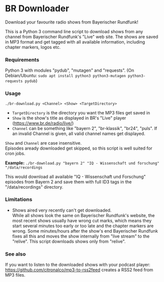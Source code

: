 # BR Downloader

Download your favourite radio shows from Bayerischer Rundfunk!

This is a Python 3 command line script to download shows from any channel from Bayerischer Rundfunk's "Live" web site.
The shows are saved in MP3 format and get tagged with all available information, including chapter markers, logos etc.

### Requirements
Python 3 with modules "pydub", "mutagen" and "requests".
(On Debian/Ubuntu: `sudo apt install python3 python3-mutagen python3-requests pydub`)

### Usage
```./br-download.py <Channel> <Show> <TargetDirectory>```

* `TargetDirectory` is the directory you want the MP3 files get saved in
* `Show` is the show's title as displayed in BR's "Live" player (https://www.br.de/radio/live/)
* `Channel` can be something like "bayern 2", "br-klassik", "br24", "puls". If an invalid Channel is given, all valid channel names get displayed.

`Show` and `Channel` are case insensitive. \
Episodes aready downloaded get skipped, so this script is well suited for cron jobs.

**Example:**
```./br-download.py "bayern 2" "IQ - Wissenschaft und forschung" "/data/recordings```

This would download all available "IQ - Wissenschaft und Forschung" episodes from Bayern 2 and save them with full ID3 tags in the "/data/recordings" directory.

### Limitations
* Shows aired very recently can't get downloaded. \
While all shows look the same on Bayerischer Rundfunk's website, the most recent shows usually have wrong cut marks, which means they start several minutes too early or too late and the chapter markers are wrong.
Some minutes/hours after the show's end Bayerischer Rundfunk fixes all this and moves the show internally from "live stream" to the "relive".
This script downloads shows only from "relive".

### See also
If you want to listen to the downloaded shows with your podcast player: https://github.com/citronalco/mp3-to-rss2feed creates a RSS2 feed from MP3 files.


